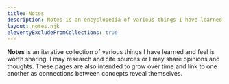 ```yaml
---
title: Notes
description: Notes is an encyclopedia of various things I have learned and feel is worth sharing. I try to cite sources when I feel it is relevant, but I am not necessarily trying to be a source of truth on any particular subject.
layout: notes.njk
eleventyExcludeFromCollections: true
---
```

**Notes** is an iterative collection of various things I have learned and feel is worth sharing. I may research and cite sources or I may share opinions and thoughts. These pages are also intended to grow over time and link to one another as connections between concepts reveal themselves.